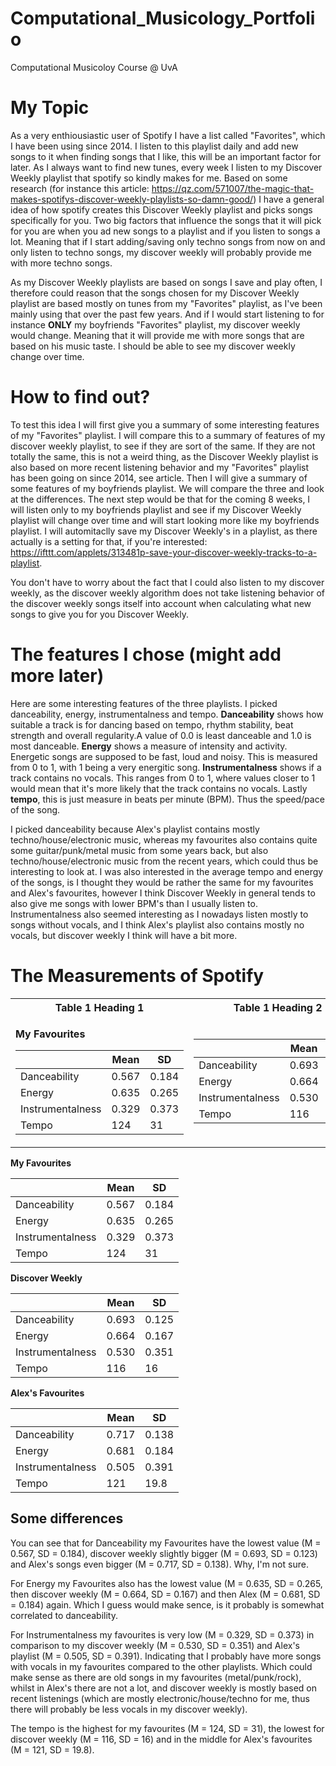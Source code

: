 # Computational_Musicology_Portfolio
Computational Musicoloy Course @ UvA

# My Topic
As a very enthiousiastic user of Spotify I have a list called "Favorites", which I have been using since 2014. I listen to this playlist daily and add new songs to it when finding songs that I like, this will be an important factor for later. As I always want to find new tunes, every week I listen to my Discover Weekly playlist that spotify so kindly makes for me. Based on some research (for instance this article: https://qz.com/571007/the-magic-that-makes-spotifys-discover-weekly-playlists-so-damn-good/) I have a general idea of how spotify creates this Discover Weekly playlist and picks songs specifically for you. Two big factors that influence the songs that it will pick for you are when you ad new songs to a playlist and if you listen to songs a lot. Meaning that if I start adding/saving only techno songs from now on and only listen to techno songs, my discover weekly will probably provide me with more techno songs.

As my Discover Weekly playlists are based on songs I save and play often, I therefore could reason that the songs chosen for my Discover Weekly playlist are based mostly on tunes from my "Favorites" playlist, as I've been mainly using that over the past few years. And if I would start listening to for instance **ONLY** my boyfriends "Favorites" playlist, my discover weekly would change. Meaning that it will provide me with more songs that are based on his music taste. I should be able to see my discover weekly change over time.

# How to find out?
To test this idea I will first give you a summary of some interesting features of my "Favorites" playlist. I will compare this to a summary of features of my discover weekly playlist, to see if they are sort of the same. If they are not totally the same, this is not a weird thing, as the Discover Weekly playlist is also based on more recent listening behavior and my "Favorites" playlist has been going on since 2014, see article. Then I will give a summary of some features of my boyfriends playlist. We will compare the three and look at the differences. The next step would be that for the coming 8 weeks, I will listen only to my boyfriends playlist and see if my Discover Weekly playlist will change over time and will start looking more like my boyfriends playlist. I will automitaclly save my Discover Weekly's in a playlist, as there actually is a setting for that, if you're interested: https://ifttt.com/applets/313481p-save-your-discover-weekly-tracks-to-a-playlist.

You don't have to worry about the fact that I could also listen to my discover weekly, as the discover weekly algorithm does not take listening behavior of the discover weekly songs itself into account when calculating what new songs to give you for you Discover Weekly.

# The features I chose (might add more later)
Here are some interesting features of the three playlists. I picked danceability, energy, instrumentalness and tempo. **Danceability** shows how suitable a track is for dancing based on tempo, rhythm stability, beat strength and overall regularity.A value of 0.0 is least danceable and 1.0 is most danceable. **Energy** shows a measure of intensity and activity. Energetic songs are supposed to be fast, loud and noisy. This is measured from 0 to 1, with 1 being a very energitic song. **Instrumentalness** shows if a track contains no vocals. This ranges from 0 to 1, where values closer to 1 would mean that it's more likely that the track contains no vocals. Lastly **tempo**, this is just measure in beats per minute (BPM). Thus the speed/pace of the song.

I picked danceability because Alex's playlist contains mostly techno/house/electronic music, whereas my favourites also contains quite some guitar/punk/metal music from some years back, but also  techno/house/electronic music from the recent years, which could thus be interesting to look at. I was also interested in the average tempo and energy of the songs, is I thought they would be rather the same for my favourites and Alex's favourites, however I think Discover Weekly in general tends to also give me songs with lower BPM's than I usually listen to. Instrumentalness also seemed interesting as I nowadays listen mostly to songs without vocals, and I think Alex's playlist also contains mostly no vocals, but discover weekly I think will have a bit more.

# The Measurements of Spotify 
<table>
<tr><th>Table 1 Heading 1 </th><th>Table 1 Heading 2</th><th>Table 1 Heading 2</th></tr>
<tr><td>

**My Favourites**

|   |Mean   |SD   |
|---|---|---|
| Danceability  | 0.567  |0.184   |
| Energy  | 0.635  |  0.265  |
| Instrumentalness  | 0.329   | 0.373  |
| Tempo  |  124  | 31  |
</td><td>

|   |Mean   |SD   |
|---|---|---|
| Danceability  | 0.693   |0.125   |
| Energy  | 0.664   |  0.167  |
| Instrumentalness  | 0.530    | 0.351  |
| Tempo  |   116   | 16   |
</td><td>
**Alex's Favourites**

|   |Mean   |SD   |
|---|---|---|
| Danceability  | 0.717   |0.138   |
| Energy  | 0.681  |  0.184  |
| Instrumentalness  | 0.505  | 0.391  |
| Tempo  |  121 | 19.8   |
</td></tr> </table>

**My Favourites**

|   |Mean   |SD   |
|---|---|---|
| Danceability  | 0.567  |0.184   |
| Energy  | 0.635  |  0.265  |
| Instrumentalness  | 0.329   | 0.373  |
| Tempo  |  124  | 31  |

**Discover Weekly**

|   |Mean   |SD   |
|---|---|---|
| Danceability  | 0.693   |0.125   |
| Energy  | 0.664   |  0.167  |
| Instrumentalness  | 0.530    | 0.351  |
| Tempo  |   116   | 16   |

**Alex's Favourites**

|   |Mean   |SD   |
|---|---|---|
| Danceability  | 0.717   |0.138   |
| Energy  | 0.681  |  0.184  |
| Instrumentalness  | 0.505  | 0.391  |
| Tempo  |  121 | 19.8   |


## Some differences
You can see that for Danceability my Favourites have the lowest value (M = 0.567, SD = 0.184), discover weekly slightly bigger (M = 0.693, SD = 0.123) and Alex's songs even bigger (M = 0.717, SD = 0.138). Why, I'm not sure.

For Energy my Favourites also has the lowest value (M = 0.635, SD = 0.265, then discover weekly (M = 0.664, SD = 0.167) and then Alex (M = 0.681, SD = 0.184) again. Which I guess would make sence, is it probably is somewhat correlated to danceability.

For Instrumentalness my favourites is very low (M = 0.329, SD = 0.373) in comparison to my discover weekly (M = 0.530, SD = 0.351) and Alex's playlist (M = 0.505, SD = 0.391). Indicating that I probably have more songs with vocals in my favourites compared to the other playlists. Which could make sense as there are old songs in my favourites (metal/punk/rock), whilst in Alex's there are not a lot, and discover weekly is mostly based on recent listenings (which are mostly electronic/house/techno for me, thus there will probably be less vocals in my discover weekly).

The tempo is the highest for my favourites (M = 124, SD = 31), the lowest for discover weekly (M = 116, SD = 16) and in the middle for Alex's favourites (M = 121, SD = 19.8). 


